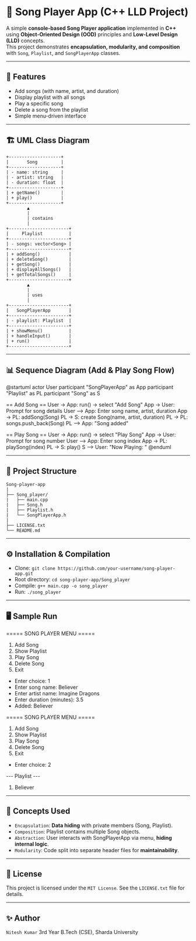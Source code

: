 # 🎵 Song Player App (C++ LLD Project)

A simple **console-based Song Player application** implemented in **C++** using **Object-Oriented Design (OOD)** principles and **Low-Level Design (LLD)** concepts.  
This project demonstrates **encapsulation, modularity, and composition** with `Song`, `Playlist`, and `SongPlayerApp` classes.

---

## 📌 Features

- Add songs (with name, artist, and duration)
- Display playlist with all songs
- Play a specific song
- Delete a song from the playlist
- Simple menu-driven interface

---

## 🏗️ UML Class Diagram

    +--------------------+
    |       Song         |
    +--------------------+
    | - name: string     |
    | - artist: string   |
    | - duration: float  |
    +--------------------+
    | + getName()        |
    | + play()           |
    +--------------------+
            ▲
            |
            | contains
            |
    +-----------------------+
    |     Playlist          |
    +-----------------------+
    | - songs: vector<Song> |
    +-----------------------+
    | + addSong()           |
    | + deleteSong()        |
    | + getSong()           |
    | + displayAllSongs()   |
    | + getTotalSongs()     |
    +-----------------------+
            ▲
            |
            | uses
            |
    +-----------------------+
    |   SongPlayerApp       |
    +-----------------------+
    | - playlist: Playlist  |
    +-----------------------+
    | + showMenu()          |
    | + handleInput()       |
    | + run()               |
    +-----------------------+

---

## 📊 Sequence Diagram (Add & Play Song Flow)

@startuml
actor User
participant "SongPlayerApp" as App
participant "Playlist" as PL
participant "Song" as S

== Add Song ==
User -> App: run() → select "Add Song"
App -> User: Prompt for song details
User --> App: Enter song name, artist, duration
App -> PL: addSong(Song)
PL -> S: create Song(name, artist, duration)
PL -> PL: songs.push_back(Song)
PL --> App: "Song added"

== Play Song ==
User -> App: run() → select "Play Song"
App -> User: Prompt for song number
User --> App: Enter song index
App -> PL: playSong(index)
PL -> S: play()
S --> User: "Now Playing: <song details>"
@enduml

---

## 📂 Project Structure

    Song-player-app
    |
    ├── Song_player/
    |   ├── main.cpp
    |   ├── Song.h
    |   ├── Playlist.h
    |   └── SongPlayerApp.h
    |
    ├── LICENSE.txt
    └── README.md

---

## ⚙️ Installation & Compilation

- Clone: `git clone https://github.com/your-username/song-player-app.git`
- Root directory: `cd song-player-app/Song_player`
- Compile: `g++ main.cpp -o song_player`
- Run: `./song_player`

---

## 🖥️ Sample Run

===== SONG PLAYER MENU =====
1. Add Song
2. Show Playlist
3. Play Song
4. Delete Song
5. Exit

- Enter choice: 1
- Enter song name: Believer
- Enter artist name: Imagine Dragons
- Enter duration (minutes): 3.5
- Added: Believer

===== SONG PLAYER MENU =====
1. Add Song
2. Show Playlist
3. Play Song
4. Delete Song
5. Exit

- Enter choice: 2

--- Playlist ---
1. Believer

---

## 🚀 Concepts Used

- `Encapsulation`: **Data hiding** with private members (Song, Playlist).
- `Composition`: Playlist contains multiple Song objects.
- `Abstraction`: User interacts with SongPlayerApp via menu, **hiding internal logic**.
- `Modularity`: Code split into separate header files for **maintainability**.

---

## 📜 License

This project is licensed under the `MIT License`. See the `LICENSE.txt` file for details.

---

## ✨ Author

`Nitesh Kumar`
3rd Year B.Tech (CSE), Sharda University
